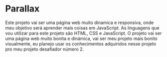 # Parallax
Este projeto vai ser uma página web muito dinamica e responsiva, onde meu objetivo será aprender mais coisas em JavaScript.
As linguagens que vou utilizar para este projeto são HTML, CSS e JavaScript.
O projeto vai ser uma página web muito bonita e dinámica, vai ser meu projeto mais bonito visualmente, eu planejo usar os conhecimentos adquiridos nesse projeto pro meu projeto desafiador número 2.
